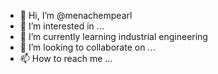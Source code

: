- 👋 Hi, I’m @menachempearl
- 👀 I’m interested in ...
- 🌱 I’m currently learning industrial engineering
- 💞️ I’m looking to collaborate on ...
- 📫 How to reach me ...

<!---
menachempearl/menachempearl is a ✨ special ✨ repository because its `README.md` (this file) appears on your GitHub profile.
You can click the Preview link to take a look at your changes.
--->

